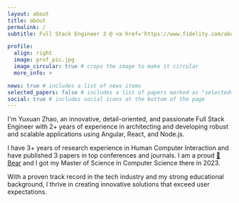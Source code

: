 ```yaml
---
layout: about
title: about
permalink: /
subtitle: Full Stack Engineer 3 @ <a href='https://www.fidelity.com/about-fidelity/our-company'>Fidelity</a> 

profile:
  align: right
  image: prof_pic.jpg
  image_circular: true # crops the image to make it circular
  more_info: >

news: true # includes a list of news items
selected_papers: false # includes a list of papers marked as "selected={true}"
social: true # includes social icons at the bottom of the page
---
```


I'm Yuxuan Zhao, an innovative, detail-oriented, and passionate Full Stack Engineer with 2+ years of experience in architecting and developing robust and scalable applications using Angular, React, and Node.js. 

I have 3+ years of research experience in Human Computer Interaction and have published 3 papers in top conferences and journals. I am a proud <a href='https://www.brown.edu'>🐻 Bear</a> and I got my Master of Science in Computer Science there in 2023.

With a proven track record in the tech industry and my strong educational background, I thrive in creating innovative solutions that exceed user expectations.